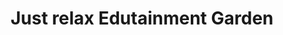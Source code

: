---
title: "Just relax Edutainment Garden"
url: /jos/just-relax-edutainment-garden/
shop: garden centre
---